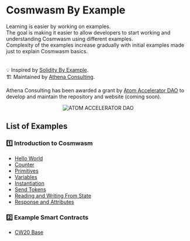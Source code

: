 # Cosmwasm By Example 
Learning is easier by working on examples. <br>
The goal is making it easier to allow developers to start working and understanding Cosmwasm using different examples. <br>
Complexity of the examples increase gradually with initial examples made just to explain Cosmwasm basics. <br>
<br>
<br>
:bulb: Inspired by [Solidity By Example](https://www.solidity-by-example.org). <br>
:building_construction: Maintained by [Athena Consulting](https://www.athenaconsulting.io). <br>

Athena Consulting has been awarded a grant by [Atom Accelerator DAO](https://www.atomaccelerator.com/) to develop and maintain the repository and website (coming soon). 
<p align="center">
  <img src="https://i.ibb.co/GcV0mm9/Fe-DE34jb-400x400-1.jpg" alt="ATOM ACCELERATOR DAO"/>
</p>

## List of Examples
### :one: Introduction to Cosmwasm
- [Hello World](https://github.com/athena-consulting/cosmwasm-by-example/tree/main/hello-world)
- [Counter](https://github.com/athena-consulting/cosmwasm-by-example/tree/main/counter)
- [Primitives](https://github.com/athena-consulting/cosmwasm-by-example/tree/main/primitives)
- [Variables](https://github.com/athena-consulting/cosmwasm-by-example/tree/main/variables)
-  [Instantiation](https://github.com/athena-consulting/cosmwasm-by-example/tree/main/instantiation)
-  [Send Tokens](https://github.com/athena-consulting/cosmwasm-by-example/tree/main/send-tokens)    
- [Reading and Writing From State](https://github.com/athena-consulting/cosmwasm-by-example/tree/main/read-write-state)
- [Response and Attributes](https://github.com/athena-consulting/cosmwasm-by-example/tree/main/responses-attributes)

### :two: Example Smart Contracts
- [CW20 Base](https://github.com/athena-consulting/cosmwasm-by-example/tree/main/cw20-base)
